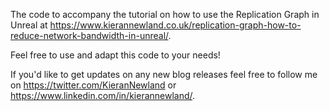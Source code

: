 The code to accompany the tutorial on how to use the Replication Graph in Unreal at https://www.kierannewland.co.uk/replication-graph-how-to-reduce-network-bandwidth-in-unreal/.

Feel free to use and adapt this code to your needs!

If you'd like to get updates on any new blog releases feel free to follow me on https://twitter.com/KieranNewland or https://www.linkedin.com/in/kierannewland/.
